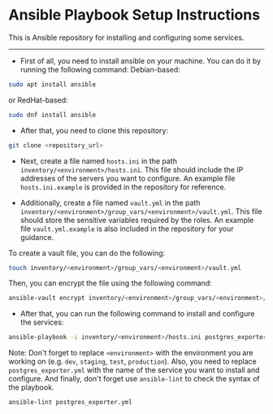 # Ansible Playbook Setup Instructions

This is Ansible repository for installing and configuring some services.

---

- First of all, you need to install ansible on your machine. You can do it by running the following command:
Debian-based:
```bash
sudo apt install ansible
```
or
RedHat-based:
```bash
sudo dnf install ansible
```

- After that, you need to clone this repository:
```bash
git clone <repository_url>
```

- Next, create a file named `hosts.ini` in the path `inventory/<environment>/hosts.ini`. This file should include the IP addresses of the servers you want to configure. An example file `hosts.ini.example` is provided in the repository for reference.

- Additionally, create a file named `vault.yml` in the path `inventory/<environment>/group_vars/<environment>/vault.yml`. This file should store the sensitive variables required by the roles. An example file `vault.yml.example` is also included in the repository for your guidance.

To create a vault file, you can do the following:
```bash
touch inventory/<environment>/group_vars/<environment>/vault.yml
```
Then, you can encrypt the file using the following command:
```bash
ansible-vault encrypt inventory/<environment>/group_vars/<environment>/vault.yml
```

- After that, you can run the following command to install and configure the services:
```bash
ansible-playbook -i inventory/<environment>/hosts.ini postgres_exporter.yml --ask-vault-pass
```

Note: Don't forget to replace `<environment>` with the environment you are working on (e.g. `dev`, `staging`, `test`, `production`). Also, you need to replace `postgres_exporter.yml` with the name of the service you want to install and configure. And finally, don't forget use `ansible-lint` to check the syntax of the playbook.
```bash
ansible-lint postgres_exporter.yml
```
